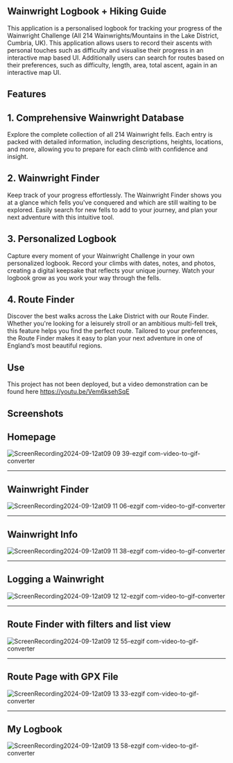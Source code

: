## Wainwright Logbook + Hiking Guide

This application is a personalised logbook for tracking your progress of the Wainwright Challenge (All 214 Wainwrights/Mountains in the Lake District, Cumbria, UK). This application allows users to record their ascents with personal touches such as difficulty and visualise their progress in an interactive map based UI. Additionally users can search for routes based on their preferences, such as difficulty, length, area, total ascent, again in an interactive map UI. 

## Features 
## 1. Comprehensive Wainwright Database
Explore the complete collection of all 214 Wainwright fells. Each entry is packed with detailed information, including descriptions, heights, locations, and more, allowing you to prepare for each climb with confidence and insight.

## 2. Wainwright Finder
Keep track of your progress effortlessly. The Wainwright Finder shows you at a glance which fells you've conquered and which are still waiting to be explored. Easily search for new fells to add to your journey, and plan your next adventure with this intuitive tool.

## 3. Personalized Logbook
Capture every moment of your Wainwright Challenge in your own personalized logbook. Record your climbs with dates, notes, and photos, creating a digital keepsake that reflects your unique journey. Watch your logbook grow as you work your way through the fells.

## 4. Route Finder
Discover the best walks across the Lake District with our Route Finder. Whether you're looking for a leisurely stroll or an ambitious multi-fell trek, this feature helps you find the perfect route. Tailored to your preferences, the Route Finder makes it easy to plan your next adventure in one of England’s most beautiful regions.

## Use

This project has not been deployed, but a video demonstration can be found here https://youtu.be/Vem6ksehSqE

## Screenshots

## Homepage

![ScreenRecording2024-09-12at09 09 39-ezgif com-video-to-gif-converter](https://github.com/user-attachments/assets/de9ed658-e0d4-4754-bff5-29dcb9ff8061)

------------------------------------------
## Wainwright Finder
![ScreenRecording2024-09-12at09 11 06-ezgif com-video-to-gif-converter](https://github.com/user-attachments/assets/990e3eb2-983a-4e04-8769-adc2860856a2)

------------------------------------------
## Wainwright Info
![ScreenRecording2024-09-12at09 11 38-ezgif com-video-to-gif-converter](https://github.com/user-attachments/assets/12b650f8-7a29-46e7-b126-fb1a0868edf0)

------------------------------------------
## Logging a Wainwright
![ScreenRecording2024-09-12at09 12 12-ezgif com-video-to-gif-converter](https://github.com/user-attachments/assets/f141c089-a37a-47c8-871e-a4cd3271ca88)

------------------------------------------
## Route Finder with filters and list view
![ScreenRecording2024-09-12at09 12 55-ezgif com-video-to-gif-converter](https://github.com/user-attachments/assets/393f66b8-3cff-4273-be83-53243aeb9c38)

------------------------------------------
## Route Page with GPX File 
![ScreenRecording2024-09-12at09 13 33-ezgif com-video-to-gif-converter](https://github.com/user-attachments/assets/72990db1-3d09-4da3-9caf-20f3030c2714)

------------------------------------------
## My Logbook
![ScreenRecording2024-09-12at09 13 58-ezgif com-video-to-gif-converter](https://github.com/user-attachments/assets/17ac773f-8c9c-4d7e-8d81-91584b4dcf04)

